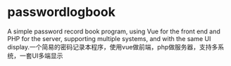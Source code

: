 # passwordlogbook
A simple password record book program, using Vue for the front end and PHP for the server, supporting multiple systems, and with the same UI display.一个简易的密码记录本程序，使用vue做前端，php做服务器，支持多系统，一套UI多端显示
